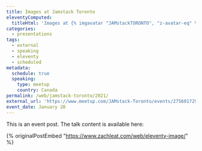 ```yaml
---
title: Images at Jamstack Toronto
eleventyComputed:
  titleHtml: 'Images at {% imgavatar "JAMstackTORONTO", "z-avatar-eq" %}Jamstack Toronto'
categories:
  - presentations
tags:
  - external
  - speaking
  - eleventy
  - scheduled
metadata:
  schedule: true
  speaking:
    type: meetup
    country: Canada
permalink: /web/jamstack-toronto/2021/
external_url: 'https://www.meetup.com/JAMstack-Toronto/events/275601729/'
event_date: January 20
---
```

This is an event post. The talk content is available here:

{% originalPostEmbed "https://www.zachleat.com/web/eleventy-image/" %}